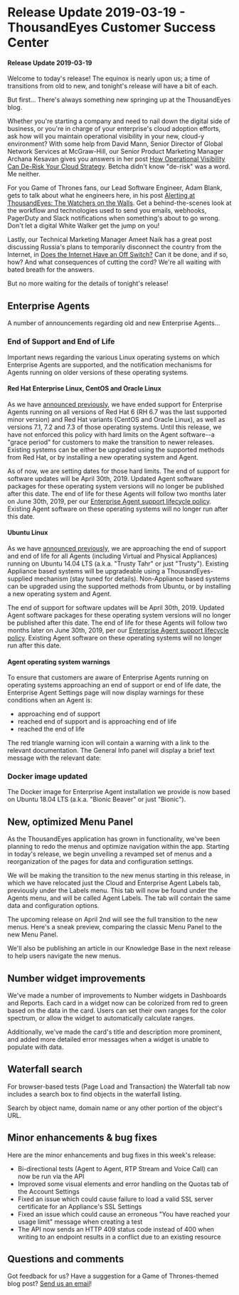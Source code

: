 # Release Update 2019-03-19 - ThousandEyes Customer Success Center

#### Release Update 2019-03-19

Welcome to today's release! The equinox is nearly upon us; a time of transitions from old to new, and tonight's release will have a bit of each.

But first... There's always something new springing up at the ThousandEyes blog.

Whether you're starting a company and need to nail down the digital side of business, or you're in charge of your enterprise's cloud adoption efforts, ask how will you maintain operational visibility in your new, cloud-y environment? With some help from David Mann, Senior Director of Global Network Services at McGraw-Hill, our Senior Product Marketing Manager Archana Kesavan gives you answers in her post  [How Operational Visibility Can De-Risk Your Cloud Strategy](https://blog.thousandeyes.com/how-operational-visibility-can-de-risk-your-cloud-strategy/). Betcha didn't know "de-risk" was a word. Me neither.

For you Game of Thrones fans, our Lead Software Engineer, Adam Blank, gets to talk about what he engineers here, in his post [Alerting at ThousandEyes: The Watchers on the Walls](https://blog.thousandeyes.com/alerting-at-thousandeyes-the-watchers-on-the-walls/). Get a behind-the-scenes look at the workflow and technologies used to send you emails, webhooks, PagerDuty and Slack notifications when something's about to go wrong. Don't let a digital White Walker get the jump on you!

Lastly, our Technical Marketing Manager Ameet Naik has a great post discussing Russia's plans to temporarily disconnect the country from the Internet, in [Does the Internet Have an Off Switch?](https://blog.thousandeyes.com/does-the-internet-have-an-off-switch/) Can it be done, and if so, how? And what consequences of cutting the cord? We're all waiting with bated breath for the answers.

But no more waiting for the details of tonight's release!

## Enterprise Agents

A number of announcements regarding old and new Enterprise Agents...

### End of Support and End of Life

Important news regarding the various Linux operating systems on which Enterprise Agents are supported, and the notification mechanisms for Agents running on older versions of these operating systems.

#### Red Hat Enterprise Linux, CentOS and Oracle Linux

As we have [announced previously](https://success.thousandeyes.com/PublicArticlePage?articleIdParam=kA044000000CplcCAC_Release-Update-2018-10-23), we have ended support for Enterprise Agents running on all versions of Red Hat 6 \(RH 6.7 was the last supported minor version\) and Red Hat variants \(CentOS and Oracle Linux\), as well as versions 7.1, 7.2 and 7.3 of those operating systems. Until this release, we have not enforced this policy with hard limits on the Agent software--a "grace period" for customers to make the transition to newer releases. Existing systems can be either be upgraded using the supported methods from Red Hat, or by installing a new operating system and Agent.

As of now, we are setting dates for those hard limits. The end of support for software updates will be April 30th, 2019. Updated Agent software packages for these operating system versions will no longer be published after this date. The end of life for these Agents will follow two months later on June 30th, 2019, per our [Enterprise Agent support lifecycle policy](https://success.thousandeyes.com/PublicArticlePage?articleIdParam=kA044000000fyhbCAA_Enterprise-Agent-support-lifecycle-policy). Existing Agent software on these operating systems will no longer run after this date.

#### Ubuntu Linux

As we have [announced previously](https://success.thousandeyes.com/PublicArticlePage?articleIdParam=kA044000000CqLfCAK_Release-Update-2019-01-08), we are approaching the end of support and end of life for all Agents \(including Virtual and Physical Appliances\) running on Ubuntu 14.04 LTS \(a.k.a. "Trusty Tahr" or just "Trusty"\). Existing Appliance based systems will be upgradeable using a ThousandEyes-supplied mechanism \(stay tuned for details\). Non-Appliance based systems can be upgraded using the supported methods from Ubuntu, or by installing a new operating system and Agent.

The end of support for software updates will be April 30th, 2019. Updated Agent software packages for these operating system versions will no longer be published after this date. The end of life for these Agents will follow two months later on June 30th, 2019, per our [Enterprise Agent support lifecycle policy](https://success.thousandeyes.com/PublicArticlePage?articleIdParam=kA044000000fyhbCAA_Enterprise-Agent-support-lifecycle-policy). Existing Agent software on these operating systems will no longer run after this date.

#### Agent operating system warnings

To ensure that customers are aware of Enterprise Agents running on operating systems approaching an end of support or end of life date, the Enterprise Agent Settings page will now display warnings for these conditions when an Agent is:

* approaching end of support
* reached end of support and is approaching end of life
* reached the end of life

The red triangle warning icon will contain a warning with a link to the relevant documentation. The General Info panel will display a brief text message with the relevant date:

### Docker image updated

The Docker image for Enterprise Agent installation we provide is now based on Ubuntu 18.04 LTS \(a.k.a. "Bionic Beaver" or just "Bionic"\).

## New, optimized Menu Panel

 As the ThousandEyes application has grown in functionality, we've been planning to redo the menus and optimize navigation within the app. Starting in today's release, we begin unveiling a revamped set of menus and a reorganization of the pages for data and configuration settings. 

We will be making the transition to the new menus starting in this release, in which we have relocated just the Cloud and Enterprise Agent Labels tab, previously under the Labels menu. This tab will now be found under the Agents menu, and will be called Agent Labels. The tab will contain the same data and configuration options.

The upcoming release on April 2nd will see the full transition to the new menus. Here's a sneak preview, comparing the classic Menu Panel to the new Menu Panel.

We'll also be publishing an article in our Knowledge Base in the next release to help users navigate the new menus.

## Number widget improvements

We've made a number of improvements to Number widgets in Dashboards and Reports. Each card in a widget now can be colorized from red to green based on the data in the card. Users can set their own ranges for the color spectrum, or allow the widget to automatically calculate ranges.

  
Additionally, we've made the card's title and description more prominent, and added more detailed error messages when a widget is unable to populate with data.

## Waterfall search

For browser-based tests \(Page Load and Transaction\) the Waterfall tab now includes a search box to find objects in the waterfall listing.  
 

Search by object name, domain name or any other portion of the object's URL.

## Minor enhancements & bug fixes

Here are the minor enhancements and bug fixes in this week's release:

* Bi-directional tests \(Agent to Agent, RTP Stream and Voice Call\) can now be run via the API
* Improved some visual elements and error handling on the Quotas tab of the Account Settings
* Fixed an issue which could cause failure to load a valid SSL server certificate for an Appliance's SSL Settings
* Fixed an issue which could cause an erroneous "You have reached your usage limit" message when creating a test
* The API now sends an HTTP 409 status code instead of 400 when writing to an endpoint results in a conflict due to an existing resource

## Questions and comments

 Got feedback for us? Have a suggestion for a Game of Thrones-themed blog post? [Send us an email](mailto:support@thousandeyes.com?subject=2019-03-19+Release+Update)!

